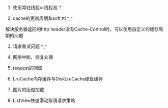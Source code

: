 1. 使用常驻线程or线程池？

2. cache的更新周期和soft ttl  ^_^

解决服务器返回的http header没有Cache-Control时，可以使用自定义的缓存周期的问题

3. 请求重试问题 ^_^

4. 网络中断、恢复处理

5. request的回调

6. LruCache内存缓存与DiskLruCache硬盘缓存

7. 图片的压缩加载

8. ListView快速滑动取消请求策略